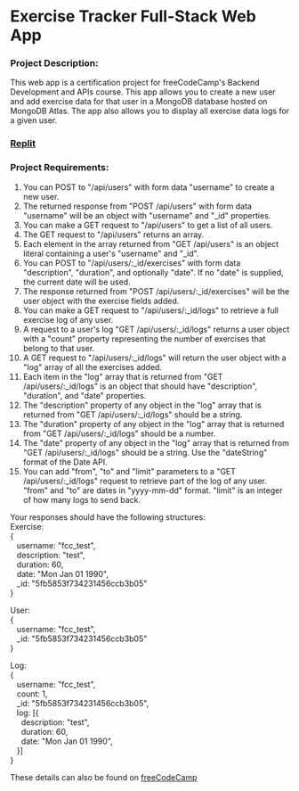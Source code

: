 # Exercise Tracker Full-Stack Web App

### Project Description: 
This web app is a certification project for freeCodeCamp's Backend Development and APIs course. This app allows you to create a new user and add exercise data for that user in a MongoDB database hosted on MongoDB Atlas. The app also allows you to display all exercise data logs for a given user.

### [Replit](https://replit.com/@OsahonOjo/fCC-apis-project-exercisetracker)

### Project Requirements:
1. You can POST to "/api/users" with form data "username" to create a new user.
2. The returned response from "POST /api/users" with form data "username" will be an object with "username" and "_id" properties.
3. You can make a GET request to "/api/users" to get a list of all users.
4. The GET request to "/api/users" returns an array.
5. Each element in the array returned from "GET /api/users" is an object literal containing a user's "username" and "_id".
6. You can POST to "/api/users/:_id/exercises" with form data "description", "duration", and optionally "date". If no "date" is supplied, the current date will be used.
7. The response returned from "POST /api/users/:_id/exercises" will be the user object with the exercise fields added.
8. You can make a GET request to "/api/users/:_id/logs" to retrieve a full exercise log of any user.
9. A request to a user's log "GET /api/users/:_id/logs" returns a user object with a "count" property representing the number of exercises that belong to that user.
10. A GET request to "/api/users/:_id/logs" will return the user object with a "log" array of all the exercises added.
11. Each item in the "log" array that is returned from "GET /api/users/:_id/logs" is an object that should have "description", "duration", and "date" properties.
12. The "description" property of any object in the "log" array that is returned from "GET /api/users/:_id/logs" should be a string.
13. The "duration" property of any object in the "log" array that is returned from "GET /api/users/:_id/logs" should be a number.
14. The "date" property of any object in the "log" array that is returned from "GET /api/users/:_id/logs" should be a string. Use the "dateString" format of the Date API.
15. You can add "from", "to" and "limit" parameters to a "GET /api/users/:_id/logs" request to retrieve part of the log of any user. "from" and "to" are dates in "yyyy-mm-dd" format. "limit" is an integer of how many logs to send back.

Your responses should have the following structures:<br>
Exercise:<br>
{<br>
&nbsp;&nbsp; username: "fcc_test",<br>
&nbsp;&nbsp; description: "test",<br>
&nbsp;&nbsp; duration: 60,<br>
&nbsp;&nbsp; date: "Mon Jan 01 1990",<br>
&nbsp;&nbsp; _id: "5fb5853f734231456ccb3b05"<br>
}

User:<br>
{<br>
&nbsp;&nbsp; username: "fcc_test",<br>
&nbsp;&nbsp; _id: "5fb5853f734231456ccb3b05"<br>
}

Log:<br>
{<br>
&nbsp;&nbsp; username: "fcc_test",<br>
&nbsp;&nbsp; count: 1,<br>
&nbsp;&nbsp; _id: "5fb5853f734231456ccb3b05",<br>
&nbsp;&nbsp; log: [{<br>
&nbsp;&nbsp;&nbsp;&nbsp; description: "test",<br>
&nbsp;&nbsp;&nbsp;&nbsp; duration: 60,<br>
&nbsp;&nbsp;&nbsp;&nbsp; date: "Mon Jan 01 1990",<br>
&nbsp;&nbsp; }]<br>
}

These details can also be found on [freeCodeCamp](https://www.freecodecamp.org/learn/apis-and-microservices/apis-and-microservices-projects/exercise-tracker)
